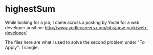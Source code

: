# highestSum
While looking for a job, I came across a posting by Yodle for a web developer position: http://www.yodlecareers.com/jobs/new-york/web-developer/

The files here are what I used to solve the second problem under "To Apply": Triangle.
